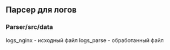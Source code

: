 ## Парсер для логов  

### Parser/src/data  
logs_nginx - исходный файл
logs_parse - обработанный файл